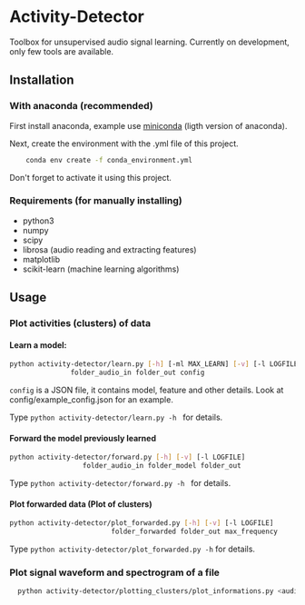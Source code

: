 # Activity-Detector
Toolbox for unsupervised audio signal learning.
Currently on development, only few tools are available.

## Installation

### With anaconda (recommended)
First install anaconda, example use [miniconda](http://conda.pydata.org/miniconda.html) (ligth version of anaconda).

Next, create the environment with the .yml file of this project.
```bash
    conda env create -f conda_environment.yml
```

Don't forget to activate it using this project.

### Requirements (for manually installing)
- python3
- numpy
- scipy
- librosa (audio reading and extracting features)
- matplotlib
- scikit-learn (machine learning algorithms)

## Usage

### Plot activities (clusters) of data
#### Learn a model:
 ```bash
 python activity-detector/learn.py [-h] [-ml MAX_LEARN] [-v] [-l LOGFILE]
                folder_audio_in folder_out config
 ```
 ``` config ``` is a JSON file, it contains model, feature and other details. Look at config/example_config.json for an example.

Type ```python activity-detector/learn.py -h ``` for details.

#### Forward the model previously learned
```bash
python activity-detector/forward.py [-h] [-v] [-l LOGFILE]
                  folder_audio_in folder_model folder_out
```

Type ```python activity-detector/forward.py -h ``` for details.

#### Plot forwarded data (Plot of clusters)
```bash
python activity-detector/plot_forwarded.py [-h] [-v] [-l LOGFILE]
                         folder_forwarded folder_out max_frequency
```

Type ```python activity-detector/plot_forwarded.py -h``` for details.

### Plot signal waveform and spectrogram of a file

```bash
  python activity-detector/plotting_clusters/plot_informations.py <audio filename>
```
